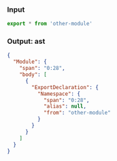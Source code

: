 ### Input
```js source:module
export * from 'other-module'
```

### Output: ast
```json
{
  "Module": {
    "span": "0:28",
    "body": [
      {
        "ExportDeclaration": {
          "Namespace": {
            "span": "0:28",
            "alias": null,
            "from": "other-module"
          }
        }
      }
    ]
  }
}
```

